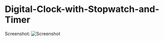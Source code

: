 # Digital-Clock-with-Stopwatch-and-Timer

Screenshot:
![Screenshot](https://github.com/SayyedMudassir2/Digital-Clock-with-Stopwatch-and-Timer/assets/143996116/18c3850f-eb36-49c9-920b-315ce5013e56)

